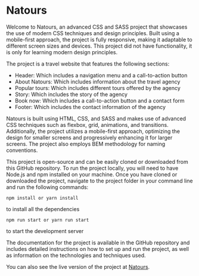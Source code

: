 # Natours

Welcome to Natours, an advanced CSS and SASS project that showcases the use of modern CSS techniques and design principles. Built using a mobile-first approach, the project is fully responsive, making it adaptable to different screen sizes and devices. This project did not have functionality, it is only for learning modern design principles. 

The project is a travel website that features the following sections:

- Header: Which includes a navigation menu and a call-to-action button
- About Natours: Which includes information about the travel agency
- Popular tours: Which includes different tours offered by the agency
- Story: Which includes the story of the agency
- Book now: Which includes a call-to-action button and a contact form
- Footer: Which includes the contact information of the agency

Natours is built using HTML, CSS, and SASS and makes use of advanced CSS techniques such as flexbox, grid, animations, and transitions. Additionally, the project utilizes a mobile-first approach, optimizing the design for smaller screens and progressively enhancing it for larger screens. The project also employs BEM methodology for naming conventions.

This project is open-source and can be easily cloned or downloaded from this GitHub repository. To run the project locally, you will need to have Node.js and npm installed on your machine. Once you have cloned or downloaded the project, navigate to the project folder in your command line and run the following commands:
```
npm install or yarn install
```

to install all the dependencies

```
npm run start or yarn run start
```

to start the development server

The documentation for the project is available in the GitHub repository and includes detailed instructions on how to set up and run the project, as well as information on the technologies and techniques used.

You can also see the live version of the project at [Natours](naturaltours.vercel.app).

